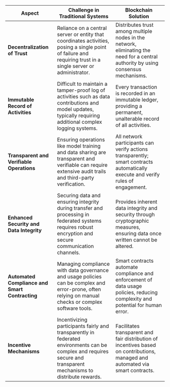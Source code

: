 | Aspect                         | Challenge in Traditional Systems                                                                                                                                              | Blockchain Solution                                                                                                             |
|--------------------------------|--------------------------------------------------------------------------------------------------------------------------------------------------------------------------------|---------------------------------------------------------------------------------------------------------------------------------|
| **Decentralization of Trust**  | Reliance on a central server or entity that coordinates activities, posing a single point of failure and requiring trust in a single server or administrator.                     | Distributes trust among multiple nodes in the network, eliminating the need for a central authority by using consensus mechanisms. |
| **Immutable Record of Activities** | Difficult to maintain a tamper-proof log of activities such as data contributions and model updates, typically requiring additional complex logging systems.                      | Every transaction is recorded in an immutable ledger, providing a permanent, unalterable record of all activities.                |
| **Transparent and Verifiable Operations** | Ensuring operations like model training and data sharing are transparent and verifiable can require extensive audit trails and third-party verification.                            | All network participants can verify actions transparently; smart contracts automatically execute and verify rules of engagement.  |
| **Enhanced Security and Data Integrity** | Securing data and ensuring integrity during transfer and processing in federated systems requires robust encryption and secure communication channels.                             | Provides inherent data integrity and security through cryptographic measures, ensuring data once written cannot be altered.       |
| **Automated Compliance and Smart Contracting** | Managing compliance with data governance and usage policies can be complex and error-prone, often relying on manual checks or complex software tools.                               | Smart contracts automate compliance and enforcement of data usage policies, reducing complexity and potential for human error.    |
| **Incentive Mechanisms**       | Incentivizing participants fairly and transparently in federated environments can be complex and requires secure and transparent mechanisms to distribute rewards.               | Facilitates transparent and fair distribution of incentives based on contributions, managed and automated via smart contracts.    |

